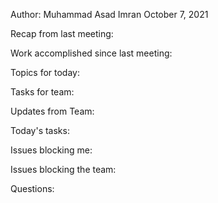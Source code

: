 Author: Muhammad Asad Imran 
October 7, 2021


Recap from last meeting:

Work accomplished since last meeting:

Topics for today: 

Tasks for team: 

Updates from Team: 

Today's tasks:

Issues blocking me: 

Issues blocking the team: 

Questions:




